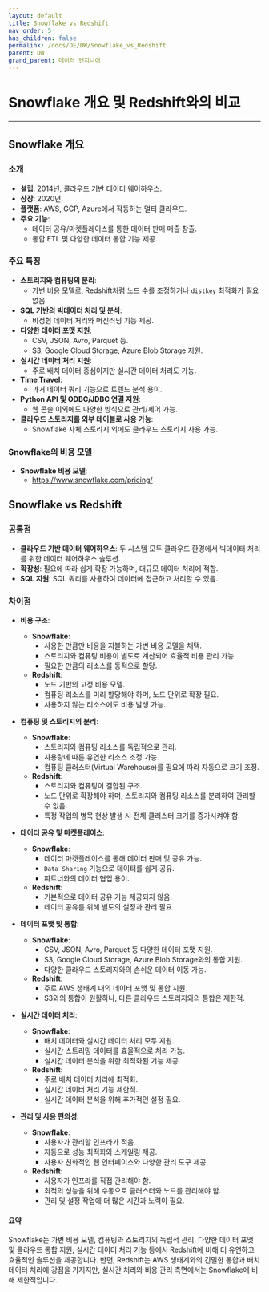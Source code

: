 ```yaml
---
layout: default
title: Snowflake vs Redshift
nav_order: 5
has_children: false
permalink: /docs/DE/DW/Snowflake_vs_Redshift
parent: DW
grand_parent: 데이터 엔지니어
---
```


# Snowflake 개요 및 Redshift와의 비교

---

## Snowflake 개요

### 소개
- **설립**: 2014년, 클라우드 기반 데이터 웨어하우스.
- **상장**: 2020년.
- **플랫폼**: AWS, GCP, Azure에서 작동하는 멀티 클라우드.
- **주요 기능**:
  - 데이터 공유/마켓플레이스를 통한 데이터 판매 매출 창출.
  - 통합 ETL 및 다양한 데이터 통합 기능 제공.

### 주요 특징
- **스토리지와 컴퓨팅의 분리**:
  - 가변 비용 모델로, Redshift처럼 노드 수를 조정하거나 `distkey` 최적화가 필요 없음.
- **SQL 기반의 빅데이터 처리 및 분석**:
  - 비정형 데이터 처리와 머신러닝 기능 제공.
- **다양한 데이터 포맷 지원**:
  - CSV, JSON, Avro, Parquet 등.
  - S3, Google Cloud Storage, Azure Blob Storage 지원.
- **실시간 데이터 처리 지원**:
  - 주로 배치 데이터 중심이지만 실시간 데이터 처리도 가능.
- **Time Travel**:
  - 과거 데이터 쿼리 기능으로 트렌드 분석 용이.
- **Python API 및 ODBC/JDBC 연결 지원**:
  - 웹 콘솔 이외에도 다양한 방식으로 관리/제어 가능.
- **클라우드 스토리지를 외부 테이블로 사용 가능**:
  - Snowflake 자체 스토리지 외에도 클라우드 스토리지 사용 가능.

### Snowflake의 비용 모델
- **Snowflake 비용 모델**:
  - https://www.snowflake.com/pricing/

## Snowflake vs Redshift

### 공통점
- **클라우드 기반 데이터 웨어하우스**: 두 시스템 모두 클라우드 환경에서 빅데이터 처리를 위한 데이터 웨어하우스 솔루션.
- **확장성**: 필요에 따라 쉽게 확장 가능하며, 대규모 데이터 처리에 적합.
- **SQL 지원**: SQL 쿼리를 사용하여 데이터에 접근하고 처리할 수 있음.

### 차이점

- **비용 구조**:
  - **Snowflake**: 
    - 사용한 만큼만 비용을 지불하는 가변 비용 모델을 채택.
    - 스토리지와 컴퓨팅 비용이 별도로 계산되어 효율적 비용 관리 가능.
    - 필요한 만큼의 리소스를 동적으로 할당.
  - **Redshift**: 
    - 노드 기반의 고정 비용 모델.
    - 컴퓨팅 리소스를 미리 할당해야 하며, 노드 단위로 확장 필요.
    - 사용하지 않는 리소스에도 비용 발생 가능.

- **컴퓨팅 및 스토리지의 분리**:
  - **Snowflake**: 
    - 스토리지와 컴퓨팅 리소스를 독립적으로 관리.
    - 사용량에 따른 유연한 리소스 조정 가능.
    - 컴퓨팅 클러스터(Virtual Warehouse)를 필요에 따라 자동으로 크기 조정.
  - **Redshift**: 
    - 스토리지와 컴퓨팅이 결합된 구조.
    - 노드 단위로 확장해야 하며, 스토리지와 컴퓨팅 리소스를 분리하여 관리할 수 없음.
    - 특정 작업의 병목 현상 발생 시 전체 클러스터 크기를 증가시켜야 함.

- **데이터 공유 및 마켓플레이스**:
  - **Snowflake**: 
    - 데이터 마켓플레이스를 통해 데이터 판매 및 공유 가능.
    - `Data Sharing` 기능으로 데이터를 쉽게 공유.
    - 파트너와의 데이터 협업 용이.
  - **Redshift**: 
    - 기본적으로 데이터 공유 기능 제공되지 않음.
    - 데이터 공유를 위해 별도의 설정과 관리 필요.

- **데이터 포맷 및 통합**:
  - **Snowflake**: 
    - CSV, JSON, Avro, Parquet 등 다양한 데이터 포맷 지원.
    - S3, Google Cloud Storage, Azure Blob Storage와의 통합 지원.
    - 다양한 클라우드 스토리지와의 손쉬운 데이터 이동 가능.
  - **Redshift**: 
    - 주로 AWS 생태계 내의 데이터 포맷 및 통합 지원.
    - S3와의 통합이 원활하나, 다른 클라우드 스토리지와의 통합은 제한적.

- **실시간 데이터 처리**:
  - **Snowflake**: 
    - 배치 데이터와 실시간 데이터 처리 모두 지원.
    - 실시간 스트리밍 데이터를 효율적으로 처리 가능.
    - 실시간 데이터 분석을 위한 최적화된 기능 제공.
  - **Redshift**: 
    - 주로 배치 데이터 처리에 최적화.
    - 실시간 데이터 처리 기능 제한적.
    - 실시간 데이터 분석을 위해 추가적인 설정 필요.

- **관리 및 사용 편의성**:
  - **Snowflake**: 
    - 사용자가 관리할 인프라가 적음.
    - 자동으로 성능 최적화와 스케일링 제공.
    - 사용자 친화적인 웹 인터페이스와 다양한 관리 도구 제공.
  - **Redshift**: 
    - 사용자가 인프라를 직접 관리해야 함.
    - 최적의 성능을 위해 수동으로 클러스터와 노드를 관리해야 함.
    - 관리 및 설정 작업에 더 많은 시간과 노력이 필요.

#### 요약
Snowflake는 가변 비용 모델, 컴퓨팅과 스토리지의 독립적 관리, 다양한 데이터 포맷 및 클라우드 통합 지원, 실시간 데이터 처리 기능 등에서 Redshift에 비해 더 유연하고 효율적인 솔루션을 제공합니다. 반면, Redshift는 AWS 생태계와의 긴밀한 통합과 배치 데이터 처리에 강점을 가지지만, 실시간 처리와 비용 관리 측면에서는 Snowflake에 비해 제한적입니다.
